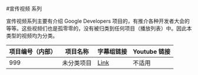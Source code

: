 #宣传视频 系列

宣传视频系列主要有介绍 Google Developers 项目的，有推介各种开发者大会的等等。这些视频们也是孤零零的，没有被归类到任何项目（播放列表）中。因此本类型的视频均为分类。

| 项目编号（内部） | 项目名称 | 字幕组链接 | Youtube 链接  |
| ---- | ---- | ---- | ---- |
|  999 | 未分类项目  | [Link](999-Uncategorized/index.md) | 不适用 |


